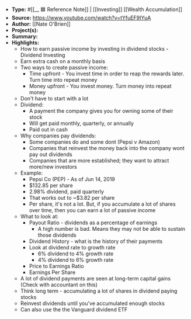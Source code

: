 - **Type:** #[[__ 🟦  Reference Note]] | [[Investing]] [[Wealth Accumulation]]
- **Source:**  https://www.youtube.com/watch?v=tYfuEF9IYuA
- **Author:** [[Nate O'Brien]] 
- **Project(s):** 
- **Summary:** 
- **Highlights:**
    - How to earn passive income by investing in dividend stocks - Dividend Investing
    - Earn extra cash on a monthly basis
    - Two ways to create passive income:
        - Time upfront - You invest time in order to reap the rewards later. Turn time into repeat money
        - Money upfront - You invest money. Turn money into repeat money
    - Don't have to start with a lot
    - Dividend:
        - A payment the company gives you for owning some of their stock
        - Will get paid monthly, quarterly, or annually
        - Paid out in cash
    - Why companies pay dividends:
        - Some companies do and some dont (Pepsi v Amazon)
        - Companies that reinvest the money back into the company wont pay out dividends
        - Companies that are more established; they want to attract more/new investors
    - Example:
        - Pepsi Co (PEP) - As of Jun 14, 2019
        - $132.85 per share
        - 2.98% dividend, paid quarterly
        - That works out to ~$3.82 per share
        - Per share, it's not a lot. But, if you accumulate a lot of shares over time, then you can earn a lot of passive income
    - What to look at:
        - Payout Ratio - dividends as a percentage of earnings
            - A high number is bad. Means they may not be able to sustain those dividends
        - Dividend History - what is the history of their payments
        - Look at dividend rate to growth rate
            - 6% dividend to 4% growth rate
            - 4% dividend to 6% growth rate
        - Price to Earnings Ratio
        - Earnings Per Share
    - A lot of dividend payments are seen at long-term capital gains (Check with accountant on this)
    - Think long term - accumulating a lot of shares in dividend paying stocks
    - Reinvest dividends until you've accumulated enough stocks
    - Can also use the the Vanguard dividend ETF
